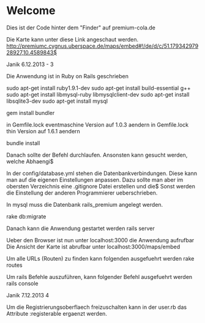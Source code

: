 # Welcome

Dies ist der Code hinter dem "Finder" auf premium-cola.de

Die Karte kann unter diese Link angeschaut werden.
http://premiumc.cygnus.uberspace.de/maps/embed#!/de/d/c/51.17934297928927,10.4589843$

Janik 6.12.2013 - 3

Die Anwendung ist in Ruby on Rails geschrieben

sudo apt-get install ruby1.9.1-dev
sudo apt-get install build-essential g++
sudo apt-get install libmysql-ruby libmysqlclient-dev
sudo apt-get install libsqlite3-dev
sudo apt-get install mysql

gem install bundler

in Gemfile.lock eventmaschine Version auf 1.0.3 aendern
in Gemfile.lock thin Version auf 1.6.1 aendern

bundle install

Danach sollte der Befehl durchlaufen. Ansonsten kann gesucht werden, welche Abhaengi$

In der config/database.yml stehen die Datenbankverbindungen.
Diese kann man auf die eigenen Einstellungen anpassen.
Dazu sollte man aber im obersten Verzeichnis eine .gitignore Datei erstellen und die$
Sonst werden die Einstellung der anderen Programmierer ueberschrieben.

In mysql muss die Datenbank rails_premium angelegt werden.

rake db:migrate

Danach kann die Anwendung gestartet werden
rails server

Ueber den Browser ist nun unter localhost:3000 die Anwendung aufrufbar
Die Ansicht der Karte ist abrufbar unter
localhost:3000/maps/embed

Um alle URLs (Routen) zu finden kann folgenden ausgefuehrt werden
rake routes

Um rails Befehle auszuführen, kann folgender Befehl ausgefuehrt werden
rails console

Janik 7.12.2013 4

Um die Registrierungsoberflaech freizuschalten kann in der user.rb das Attribute
:registerable
ergaenzt werden.

